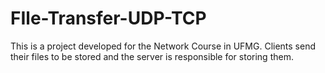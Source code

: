 # FIle-Transfer-UDP-TCP
This is a project developed for the Network Course in UFMG. Clients send their files to be stored and the server is responsible for storing them.
